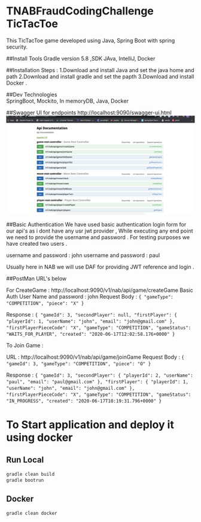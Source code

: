 # TNABFraudCodingChallenge TicTacToe
This TicTacToe game developed using Java, Spring Boot with spring security.

##Install Tools
Gradle version 5.8 ,SDK JAva, IntelliJ, Docker

##Installation Steps :
1.Download and install Java and set the java home and path 
2.Download and install gradle and set the papth
3.Download and install Docker . 


##Dev Technologies   
SpringBoot, Mockito, In memoryDB, Java, Docker

##Swagger UI for endpoints 
http://localhost:9090/swagger-ui.html
![Screenshot](./src/main/resources/swagger.png)



##Basic Authentication
We have used basic authentication login form for our api's as i dont have any usr jwt provider , While executing any end point we need to provide the username and password . 
For testing purposes we have created two users . 

username and password :  john
username and password :  paul

Usually here in NAB we will use DAF for providing JWT reference and login .   


##PostMan URL's below 

For CreateGame : http://localhost:9090/v1/nab/api/game/createGame 
Basic Auth User Name and password : john 
Request Body : `{
               	"gameType": "COMPETITION",
               	"piece": "X"
               }`
               
Response : `{
               "gameId": 3,
               "secondPlayer": null,
               "firstPlayer": {
                   "playerId": 1,
                   "userName": "john",
                   "email": "john@gmail.com"
               },
               "firstPlayerPieceCode": "X",
               "gameType": "COMPETITION",
               "gameStatus": "WAITS_FOR_PLAYER",
               "created": "2020-06-17T12:02:58.176+0000"
           } `


To Join Game :

URL : http://localhost:9090/v1/nab/api/game/joinGame
Request Body : `{
               	"gameId": 3,
               	"gameType": "COMPETITION",
               	"piece": "O"
               }`
               
Response : 
`{
    "gameId": 3,
    "secondPlayer": {
        "playerId": 2,
        "userName": "paul",
        "email": "paul@gmail.com"
    },
    "firstPlayer": {
        "playerId": 1,
        "userName": "john",
        "email": "john@gmail.com"
    },
    "firstPlayerPieceCode": "X",
    "gameType": "COMPETITION",
    "gameStatus": "IN_PROGRESS",
    "created": "2020-06-17T10:19:31.796+0000"
}`



# To Start application and deploy it using docker 

## Run Local 
```shell script
gradle clean build 
gradle bootrun
```

## Docker
```shell script
gradle clean docker
```

